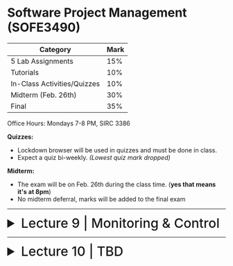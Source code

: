 # Software Project Management (SOFE3490)

| Category                     | Mark   |
|------------------------------|--------|
| 5 Lab Assignments            | 15%    |
| Tutorials                    | 10%    |
| In-Class Activities/Quizzes  | 10%    |
| Midterm (Feb. 26th)          | 30%    |
| Final                        | 35%    |

Office Hours: Mondays 7-8 PM, SIRC 3386


**Quizzes:**
- Lockdown browser will be used in quizzes and must be done in class. 
- Expect a quiz bi-weekly. *(Lowest quiz mark dropped)*

**Midterm:**
- The exam will be on Feb. 26th during the class time. (**yes that means it's at 8pm**)
- No midterm deferral, marks will be added to the final exam

---

<details>
  <summary style="font-size: 30px; font-weight: 500; cursor: pointer;">Lecture 9 | Monitoring & Control</summary>
  
    
  # Outline:
  - Avoid the dangers of unrealistic estimates.
  - Understand the range of estimating methods that can be used
  - Estimate projects using a bottom-up approach
  - Count the function points and object points for a system
  - Estimate the effort needed to implement software using a procedural programming language
  - Understand the COCOMO approach
  
  
![control cycle](../static/SPM_9_1.png)

# Responsibilities
- The details relating to project progress have to originate with the people actually doing the work and have then to be fed up through the management structure.

![responsibilities](../static/SPM_9_2.png)

## Information overload
- At each management level there is going to be some summarising and commentary before information is passed up to the next level.
- This means that there is always a danger of "information overload" as information passes from the many to the few.

# Assessing progress
Checkpoints – predetermined times when progress is checked 
- Event driven: check takes place when a particular event has been achieved
- Time driven: date of the check is pre-determined

Frequency of reporting
- The higher the management level then generally the longer the gaps between checkpoints

## Categories of reporting

|Report type|Examples|Comment|
|-----------|--------|-------|
|Oral formal regular|weekly or monthly progress meetings|while reports may be oral formal written minutes should be kept|
|Oral formal ad hoc|end-of-stage review meetings|while largely oral, likely to receive and generate written reports.|
|Written formal regular|job sheets, progress reports|normally weekly using forms|
|Written formal ad hoc|exception reports, change reports||
|Oral informal ad hoc|canteen discussion, social interaction|often provides early warning; must be backed up by formal reporting|

# Collecting progress details
Need to collect data about:
- Achievements
- Costs
A big problem: how to deal with partial completions (99% completion syndrome)

Possible solutions:
- Control of products, not activities
- Subdivide into lots of sub-activities

## Red/Amber/Green Reporting
- Identify key tasks
- Break down into sub-tasks
- Assess subtasks as:
  - Green – ‘on target’
  - Amber – ‘not on target but recoverable’
  - Red – ‘not on target and recoverable only with difficulty’
Status of ‘critical tasks’ is particularly important
- ‘Critical tasks’ would be those on the critical path and/or reliant on critical resources

![activity assessment sheet](../static/SPM_9_3_1.png)


![visualizing progress via gantt charts](../static/SPM_9_3_2.png)

![visualizing progress via gantt charts](../static/SPM_9_3_3.png)

### Visualizing Progress Using Slip Charts

![Visualizing Progress Using Slip charts](../static/SPM_9_3_4.png)

- The more jagged the line, the more it means that there are some activities that are lagging to various degrees and some that are ahead of themselves.
- A very jagged line means that there is scope for re-planning to move resources from those activities that are ahead to those that are behind.

![Visualizing Progress Using timeline](../static/SPM_9_3_5.png)

### Cost monitoring
![cost monitoring](../static/SPM_9_3_5.png)

- A project could be late because the staff originally committed have not been deployed
- In this case the project will be behind time but under budget
- A project could be on time but only because additional resources have been added and so be over budget
- Need to monitor both achievements and costs

# Earned Value Analysis
- Planned Value (PV) :The authorized budget assigned to scheduled work.
- Earned Value (EV) :The measure of work performed expressed in terms of the budget authorized for that work
- Actual cost (AC) : The realized cost incurred for the work performed on an activity during a specific time period

## Accounting Conventions
- Earned Values for works started but not completed are as assigned by:
  - 50/50: half allocated at start, the other half on completion. These proportions can vary e.g. 0/100, 75/25 etc
  - Milestone: current value depends on the milestones achieved
  - Units processed
- Can use money values, or staff effort as a surrogate

## Earned Value – an example
- Tasks
  - Specify module 5 days
  - Code module 8 days
  - Test module 6 days
- At the beginning of day 20, PV = 19 days
- If everything but testing completed EV = 13 days
- Schedule variance = EV-PV i.e. 13-19 = -6
- Schedule performance indicator (SPI) = EV/PV = 13/19 = 0.68
- SV<0 or SPI <1.00  project behind the schedule

## Earned value analysis – actual cost
- Actual cost (AC) is also known as Actual Cost of Work Performed (ACWP)
- In previous example, if:
  - ‘Specify module’ actually took 3 days
  - ‘Code module’ actually took 4 days
- Actual cost = 7 days
- Cost Variance (CV) = EV-AC i.e. 13-7 = 6 days
- Cost Performance Indicator (CPI) = EV/AC= 13/7 = 1.86
- CV>0 or CPI > 1.00  project within budget

- CPI can be used to produce new cost estimate
- Budget At Completion (BAC) or current budget allocated to total costs of project
- Estimate At Completion (EAC) or updated estimate = BAC/CPI
- e.g. say BAC is $19,000 and CPI is 1.86
- EAC = BAC/CPI = $10,215 (projected costs reduced because work being completed in less time)

# Time variance
- Time variance (TV): difference between time when specified EV should have been reached and time it actually was
- For example say an EV of $19000 was supposed to have been reached on 1st April and it was actually reached on 1st July then TV = - 3 months

## Calculating Variance and Index Values

If the following equations are positive, it's good.

SV = EV - PV

CV = EV - AC

If the following equations are greater than 1, it's good.

SV = EV / PV

CV = EV / AC

# Prioritizing monitoring
We might focus more on monitoring certain types of activity e.g.
- Critical path activities
  - by definition if these are late then the project as a whole will be delayed
- Activities with no free float – if delayed later dependent activities are delayed
  - A project with no free float will delay following dependent activities, although the project end date may not be directly threatened.
- Activities with less than a specified float
  - projects when being executed can be very dynamic: some activities will take longer than estimated others less; this could lead to the critical shifting. Activities with small floats are the most likely to find themselves turned into activities on the critical path if their floats get eroded.
- High risk activities
  - If the standard deviation for an activity is large, this indicates that there is a lot of uncertainty about how long it will actually take.
- Activities using critical resources
  - some resources may only be available for a limited period and if the activities that need the resource are delayed the resource could become unavailable.

  ## Getting back on track: options
- Renegotiate the deadline
  - One way of doing this is to divide the deliverables into ‘tranches’ (see Lecture/Chapter 3), delivering the ones most valuable to the client on or before the deadline, but delaying less valuable ones.

**If not possible then**:
- Try to shorten critical path
- The idea is to try to get things done more quickly by adding more staff. Some activities lend themselves to this more readily than others – it is often quite difficult to do this with software development. It also increases costs.
- For example:
  - Work overtime
  - Re-allocate staff from less pressing work
  - Buy in more staff










</details>

---

<details>
  <summary style="font-size: 30px; font-weight: 500; cursor: pointer;">Lecture 10 | TBD</summary>

 Coming soon!
 
</details>

